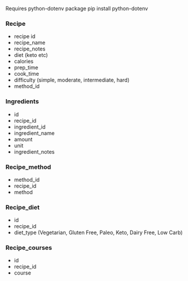 
Requires python-dotenv package
pip install python-dotenv


### **Recipe**
- recipe id
- recipe_name
- recipe_notes
- diet (keto etc)
- calories
- prep_time
- cook_time
- difficulty (simple, moderate, intermediate, hard)
- method_id

### **Ingredients**
- id
- recipe_id
- ingredient_id
- ingredient_name
- amount
- unit
- ingredient_notes

### **Recipe_method**
- method_id
- recipe_id
- method

### **Recipe_diet**
- id
- recipe_id
- diet_type  (Vegetarian, Gluten Free, Paleo, Keto, Dairy Free, Low Carb)

### **Recipe_courses**
- id
- recipe_id
- course



